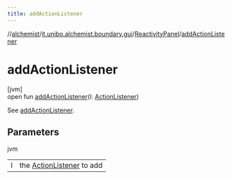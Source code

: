 ```yaml
---
title: addActionListener
---
```

//[alchemist](../../../index.html)/[it.unibo.alchemist.boundary.gui](../index.html)/[ReactivityPanel](index.html)/[addActionListener](add-action-listener.html)



# addActionListener



[jvm]\
open fun [addActionListener](add-action-listener.html)(l: [ActionListener](https://docs.oracle.com/javase/8/docs/api/java/awt/event/ActionListener.html))



See [addActionListener](../-file-menu/index.html#-810811452%2FFunctions%2F-134779887).



## Parameters


jvm

| | |
|---|---|
| l | the [ActionListener](https://docs.oracle.com/javase/8/docs/api/java/awt/event/ActionListener.html) to add |




